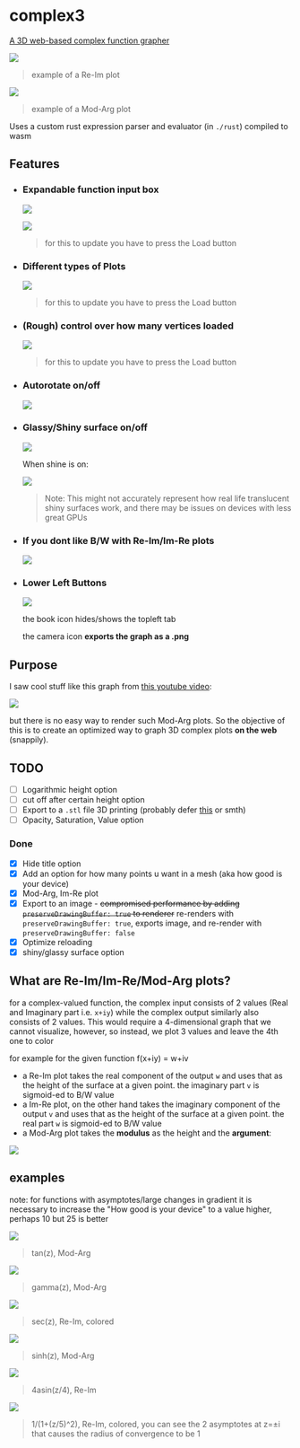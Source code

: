 # complex3

[A 3D web-based complex function grapher](https://hemisemidemipresent.github.io/complex3/)

![](https://media.discordapp.net/attachments/699781597515481159/932949769142288474/unknown.png?width=600&height=300)

> example of a Re-Im plot

![](https://media.discordapp.net/attachments/699781597515481159/932951742486818866/unknown.png?width=600&height=300)

> example of a Mod-Arg plot

Uses a custom rust expression parser and evaluator (in `./rust`) compiled to wasm

## Features

-   ### Expandable function input box

    ![](https://media.discordapp.net/attachments/699781597515481159/932952744669618196/unknown.png?width=532&height=57)

    ![](https://media.discordapp.net/attachments/699781597515481159/932953635560775680/unknown.png)

    > for this to update you have to press the Load button

-   ### Different types of Plots

    ![](https://media.discordapp.net/attachments/699781597515481159/932953830725922816/unknown.png)

    > for this to update you have to press the Load button

-   ### (Rough) control over how many vertices loaded

    ![](https://media.discordapp.net/attachments/699781597515481159/932954030588690482/unknown.png)

    > for this to update you have to press the Load button

-   ### Autorotate on/off

    ![](https://media.discordapp.net/attachments/699781597515481159/932961738108850216/unknown.png)

-   ### Glassy/Shiny surface on/off

    ![](https://media.discordapp.net/attachments/699781597515481159/932962790711365642/unknown.png)

    When shine is on:

    ![](https://media.discordapp.net/attachments/699781597515481159/932962092514967592/unknown.png?width=600&height=274)

    > Note: This might not accurately represent how real life translucent shiny surfaces work, and there may be issues on devices with less great GPUs

-   ### If you dont like B/W with Re-Im/Im-Re plots

    ![](https://media.discordapp.net/attachments/699781597515481159/932971032665554944/unknown.png)

-   ### Lower Left Buttons

    ![](https://media.discordapp.net/attachments/699781597515481159/932963119192481822/unknown.png)

    the book icon hides/shows the topleft tab

    the camera icon **exports the graph as a .png**

## Purpose

I saw cool stuff like this graph from [this youtube video](https://www.youtube.com/watch?v=3qEJeP6qQGA):

![](https://media.discordapp.net/attachments/699781597515481159/932950259175424020/unknown.png?width=600&height=317)

but there is no easy way to render such Mod-Arg plots. So the objective of this is to create an optimized way to graph 3D complex plots **on the web** (snappily).

## TODO

-   [ ] Logarithmic height option
-   [ ] cut off after certain height option
-   [ ] Export to a `.stl` file 3D printing (probably defer [this](https://github.com/eligrey/FileSaver.js/) or smth)
-   [ ] Opacity, Saturation, Value option

### Done

-   [x] Hide title option
-   [x] Add an option for how many points u want in a mesh (aka how good is your device)
-   [x] Mod-Arg, Im-Re plot
-   [x] Export to an image - ~~compromised performance by adding `preserveDrawingBuffer: true` to renderer~~ re-renders with `preserveDrawingBuffer: true`, exports image, and re-render with `preserveDrawingBuffer: false`
-   [x] Optimize reloading
-   [x] shiny/glassy surface option

## What are Re-Im/Im-Re/Mod-Arg plots?

for a complex-valued function, the complex input consists of 2 values (Real and Imaginary part i.e. `x+iy`) while the complex output similarly also consists of 2 values. This would require a 4-dimensional graph that we cannot visualize, however, so instead, we plot 3 values and leave the 4th one to color

for example for the given function f(x+iy) = w+iv

-   a Re-Im plot takes the real component of the output `w` and uses that as the height of the surface at a given point. the imaginary part `v` is sigmoid-ed to B/W value
-   a Im-Re plot, on the other hand takes the imaginary component of the output `v` and uses that as the height of the surface at a given point. the real part `w` is sigmoid-ed to B/W value
-   a Mod-Arg plot takes the **modulus** as the height and the **argument**:

![](https://media.discordapp.net/attachments/699781597515481159/932965860870586478/unknown.png)

## examples

note: for functions with asymptotes/large changes in gradient it is necessary to increase the "How good is your device" to a value higher, perhaps 10 but 25 is better

![](https://media.discordapp.net/attachments/699781597515481159/932969004719562772/unknown.png?width=600&height=300)

> tan(z), Mod-Arg

![](https://media.discordapp.net/attachments/699781597515481159/932970020332527616/unknown.png?width=600&height=300)

> gamma(z), Mod-Arg

![](https://media.discordapp.net/attachments/699781597515481159/932970810426163231/unknown.png?width=600&height=300)

> sec(z), Re-Im, colored

![](https://media.discordapp.net/attachments/699781597515481159/932972496720904252/unknown.png?width=600&height=300)

> sinh(z), Mod-Arg

![](https://media.discordapp.net/attachments/699781597515481159/932975183021637662/unknown.png?width=600&height=300)

> 4asin(z/4), Re-Im

![](https://media.discordapp.net/attachments/699781597515481159/932975915703627796/unknown.png?width=600&height=300)

> 1/(1+(z/5)^2), Re-Im, colored, you can see the 2 asymptotes at z=±i that causes the radius of convergence to be 1

